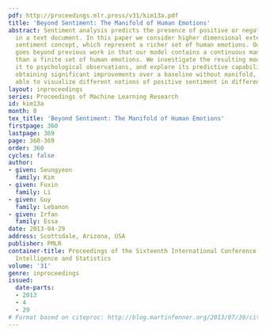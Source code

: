 ```yaml
---
pdf: http://proceedings.mlr.press/v31/kim13a.pdf
title: 'Beyond Sentiment: The Manifold of Human Emotions'
abstract: Sentiment analysis predicts the presence of positive or negative emotions
  in a text document. In this paper we consider higher dimensional extensions of the
  sentiment concept, which represent a richer set of human emotions. Our approach
  goes beyond previous work in that our model contains a continuous manifold rather
  than a finite set of human emotions. We investigate the resulting model, compare
  it to psychological observations, and explore its predictive capabilities. Besides
  obtaining significant improvements over a baseline without manifold, we are also
  able to visualize different notions of positive sentiment in different domains.
layout: inproceedings
series: Proceedings of Machine Learning Research
id: kim13a
month: 0
tex_title: 'Beyond Sentiment: The Manifold of Human Emotions'
firstpage: 360
lastpage: 369
page: 360-369
order: 360
cycles: false
author:
- given: Seungyeon
  family: Kim
- given: Fuxin
  family: Li
- given: Guy
  family: Lebanon
- given: Irfan
  family: Essa
date: 2013-04-29
address: Scottsdale, Arizona, USA
publisher: PMLR
container-title: Proceedings of the Sixteenth International Conference on Artificial
  Intelligence and Statistics
volume: '31'
genre: inproceedings
issued:
  date-parts:
  - 2013
  - 4
  - 29
# Format based on citeproc: http://blog.martinfenner.org/2013/07/30/citeproc-yaml-for-bibliographies/
---
```

